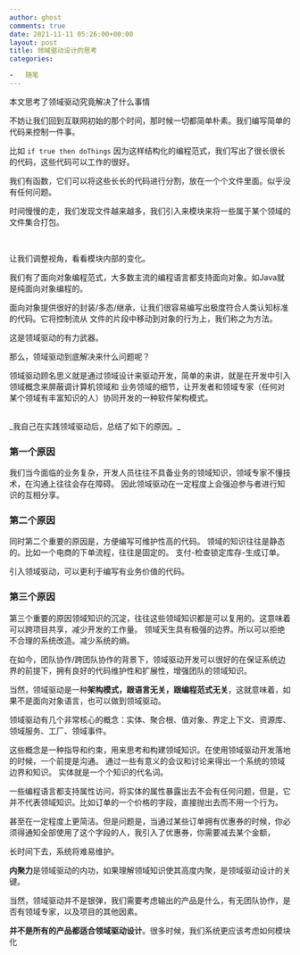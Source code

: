 ```yaml
---
author: ghost
comments: true
date: 2021-11-11 05:26:00+00:00
layout: post
title: 领域驱动设计的思考
categories:

-   随笔
---
```


>
本文思考了领域驱动究竟解决了什么事情

不妨让我们回到互联网初始的那个时间，那时候一切都简单朴素。我们编写简单的代码来控制一件事。  
  
比如 `if true then doThings`
因为这样结构化的编程范式，我们写出了很长很长的代码，这些代码可以工作的很好。

我们有函数，它们可以将这些长长的代码进行分割，放在一个个文件里面。似乎没有任何问题。

时间慢慢的走，我们发现文件越来越多，我们引入来模块来将一些属于某个领域的文件集合打包。

<br/>

让我们调整视角，看看模块内部的变化。

我们有了面向对象编程范式，大多数主流的编程语言都支持面向对象。如Java就是纯面向对象编程的。

面向对象提供很好的封装/多态/继承，让我们很容易编写出极度符合人类认知标准的代码。它将控制流从
文件的片段中移动到对象的行为上，我们称之为方法。

这是领域驱动的有力武器。

那么，领域驱动到底解决来什么问题呢？

领域驱动顾名思义就是通过领域设计来驱动开发，简单的来讲，就是在开发中引入领域概念来屏蔽调计算机领域和
业务领域的细节，让开发者和领域专家（任何对某个领域有丰富知识的人）协同开发的一种软件架构模式。


<br/>
_我自己在实践领域驱动后，总结了如下的原因。_

### 第一个原因
我们当今面临的业务复杂，开发人员往往不具备业务的领域知识，领域专家不懂技术，在沟通上往往会存在障碍。
因此领域驱动在一定程度上会强迫参与者进行知识的互相分享。

### 第二个原因
同时第二个重要的原因是，方便编写可维护性高的代码。 领域的知识往往是静态的。比如一个电商的下单流程，往往是固定的。
支付-检查锁定库存-生成订单。

引入领域驱动，可以更利于编写有业务价值的代码。

### 第三个原因
第三个重要的原因领域知识的沉淀，往往这些领域知识都是可以复用的。这意味着可以跨项目共享，减少开发的工作量。
领域天生具有极强的边界。所以可以拒绝不合理的系统改造。减少系统的熵。

在如今，团队协作/跨团队协作的背景下，领域驱动开发可以很好的在保证系统边界的前提下，拥有良好的代码维护性和扩展性，增强团队的领域知识。

当然，领域驱动是一种**架构模式，跟语言无关，跟编程范式无关**，这就意味着，如果不是面向对象语言，也可以做到领域驱动。

领域驱动有几个非常核心的概念：实体、聚合根、值对象、界定上下文、资源库、领域服务、工厂、领域事件。

这些概念是一种指导和约束，用来思考和构建领域知识。在使用领域驱动开发落地的时候，一个前提是沟通。
通过一些有意义的会议和讨论来得出一个系统的领域边界和知识。 实体就是一个个知识的代名词。

一些编程语言都支持属性访问，将实体的属性暴露出去不会有任何问题，但是，它并不代表领域知识。比如订单的一个价格的字段，直接抛出去而不用一个行为。

甚至在一定程度上更简洁。但是问题是，当通过某些订单拥有优惠券的时候，你必须得通知全部使用了这个字段的人，我引入了优惠券，你需要减去某个金额，

长时间下去，系统将难易维护。

**内聚力**是领域驱动的内功，如果理解领域知识使其高度内聚，是领域驱动设计的关键。

当然，领域驱动并不是银弹，我们需要考虑输出的产品是什么，有无团队协作，是否有领域专家，以及项目的其他因素。

**并不是所有的产品都适合领域驱动设计**。很多时候，我们系统更应该考虑如何模块化